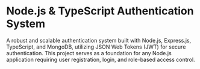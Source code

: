 # Node.js & TypeScript Authentication System

A robust and scalable authentication system built with Node.js, Express.js, TypeScript, and MongoDB, utilizing JSON Web Tokens (JWT) for secure authentication. This project serves as a foundation for any Node.js application requiring user registration, login, and role-based access control.
